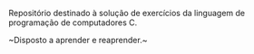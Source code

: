 Repositório destinado à solução de exercícios da linguagem de programação de computadores C.

~Disposto a aprender e reaprender.~
